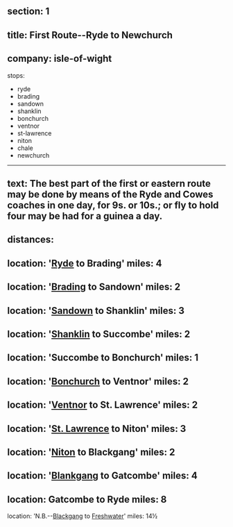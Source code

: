 section: 1
----
title: First Route--Ryde to Newchurch
----
company: isle-of-wight
----
stops:
- ryde
- brading
- sandown
- shanklin
- bonchurch
- ventnor
- st-lawrence
- niton
- chale
- newchurch
----
text: The best part of the first or eastern route may be done by means of the Ryde and Cowes coaches in one day, for 9s. or 10s.; or fly to hold four may be had for a guinea a day.
----
distances:
-
  location: '[Ryde](/stations/ryde/) to Brading'
  miles: 4
-
  location: '[Brading](/stations/brading/) to Sandown'
  miles: 2
-
  location: '[Sandown](/stations/sandown/) to Shanklin'
  miles: 3
-
  location: '[Shanklin](/stations/ryde/) to Succombe'
  miles: 2
-
  location: 'Succombe to Bonchurch'
  miles: 1
-
  location: '[Bonchurch](/stations/bonchurch/) to Ventnor'
  miles: 2
-
  location: '[Ventnor](/stations/ventnor/) to St. Lawrence'
  miles: 2
-
  location: '[St. Lawrence](/stations/ryde/) to Niton'
  miles: 3
-
  location: '[Niton](/stations/niton/) to Blackgang'
  miles: 2
-
  location: '[Blankgang](/stations/ryde/) to Gatcombe'
  miles: 4
-
  location: Gatcombe to Ryde
  miles: 8
-
  location: 'N.B.--[Blackgang](/stations/blackgang/) to [Freshwater](/stations/freshwater)'
  miles: 14½
